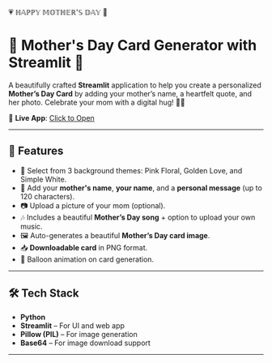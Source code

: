 💗 ℍ𝔸ℙℙ𝕐 𝕄𝕆𝕋ℍ𝔼ℝ'𝕊 𝔻𝔸𝕐 🌸

# 💖 Mother's Day Card Generator with Streamlit 🌸

A beautifully crafted **Streamlit** application to help you create a personalized **Mother’s Day Card** by adding your mother’s name, a heartfelt quote, and her photo. Celebrate your mom with a digital hug! 🤗💐

🔗 **Live App**: [Click to Open](https://mother-s-day-ugkdnhefcqm9xhsu2z3vks.streamlit.app/)

---

## 🌟 Features

- 🎨 Select from 3 background themes: Pink Floral, Golden Love, and Simple White.
- 💌 Add your **mother's name**, **your name**, and a **personal message** (up to 120 characters).
- 📷 Upload a picture of your mom (optional).
- 🎶 Includes a beautiful **Mother’s Day song** + option to upload your own music.
- 🖼️ Auto-generates a beautiful **Mother’s Day card image**.
- 📥 **Downloadable card** in PNG format.
- 🎈 Balloon animation on card generation.

---

## 🛠️ Tech Stack

- **Python**
- **Streamlit** – For UI and web app
- **Pillow (PIL)** – For image generation
- **Base64** – For image download support

---
